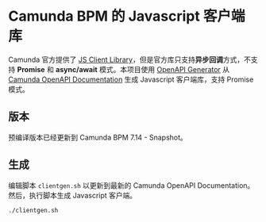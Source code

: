 # Camunda BPM 的 Javascript 客户端库

Camunda 官方提供了 [JS Client Library](https://github.com/camunda/camunda-bpm-platform/tree/master/webapps/camunda-bpm-sdk-js)，但是官方库只支持**异步回调**方式，不支持 **Promise** 和 **async/await** 模式。本项目使用 [OpenAPI Generator](https://github.com/OpenAPITools/openapi-generator) 从 [Camunda OpenAPI Documentation](https://app.camunda.com/nexus/service/rest/repository/browse/camunda-bpm/org/camunda/bpm/camunda-engine-rest-openapi/?__hstc=12929896.6e6a819ec62504cc7a64f9630a25792f.1593286657956.1610979311119.1610982609775.46&__hssc=12929896.2.1610982609775&__hsfp=2932787316) 生成 Javascript 客户端库，支持 Promise 模式。



## 版本

预编译版本已经更新到 Camunda BPM 7.14 - Snapshot。



## 生成

编辑脚本 `clientgen.sh` 以更新到最新的 Camunda OpenAPI Documentation。然后，执行脚本生成 Javascript 客户端。

```bash
./clientgen.sh
```

